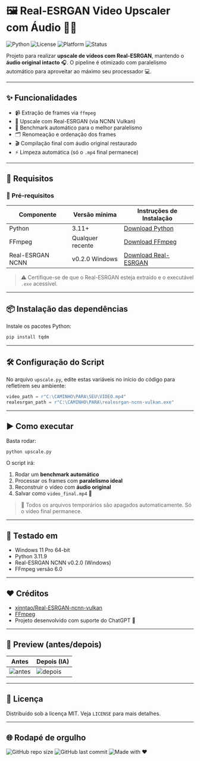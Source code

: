 # 🖼️ Real-ESRGAN Video Upscaler com Áudio 🎥🎶

![Python](https://img.shields.io/badge/Python-3.11+-blue?logo=python)
![License](https://img.shields.io/github/license/seu-usuario/seu-repositorio)
![Platform](https://img.shields.io/badge/Platform-Windows%2010%2B-lightgrey)
![Status](https://img.shields.io/badge/Status-Estável-brightgreen)

Projeto para realizar **upscale de vídeos com Real-ESRGAN**, mantendo o **áudio original intacto** 🎧. O pipeline é otimizado com paralelismo automático para aproveitar ao máximo seu processador 💻.

---

## ✨ Funcionalidades

- 📹 Extração de frames via `ffmpeg`
- 🧠 Upscale com Real-ESRGAN (via NCNN Vulkan)
- 🔁 Benchmark automático para o melhor paralelismo
- 🗂️ Renomeação e ordenação dos frames
- 🎬 Compilação final com áudio original restaurado
- ⚡ Limpeza automática (só o `.mp4` final permanece)

---

## 🚀 Requisitos

### 🔧 Pré-requisitos

| Componente        | Versão mínima  | Instruções de Instalação                    |
|------------------|----------------|---------------------------------------------|
| Python           | 3.11+          | [Download Python](https://www.python.org/downloads/) |
| FFmpeg           | Qualquer recente | [Download FFmpeg](https://ffmpeg.org/download.html) |
| Real-ESRGAN NCNN  | v0.2.0 Windows | [Download Real-ESRGAN](https://github.com/xinntao/Real-ESRGAN-ncnn-vulkan/releases) |

> ⚠️ Certifique-se de que o Real-ESRGAN esteja extraído e o executável `.exe` acessível.

---

## 📦 Instalação das dependências

Instale os pacotes Python:

```bash
pip install tqdm
```

---

## 🛠️ Configuração do Script

No arquivo `upscale.py`, edite estas variáveis no início do código para refletirem seu ambiente:

```python
video_path = r"C:\CAMINHO\PARA\SEU\VIDEO.mp4"
realesrgan_path = r"C:\CAMINHO\PARA\realesrgan-ncnn-vulkan.exe"
```

---

## ▶️ Como executar

Basta rodar:

```bash
python upscale.py
```

O script irá:

1. Rodar um **benchmark automático**
2. Processar os frames com **paralelismo ideal**
3. Reconstruir o vídeo com **áudio original**
4. Salvar como `video_final.mp4` 🥳

> 📁 Todos os arquivos temporários são apagados automaticamente. Só o vídeo final permanece.

---

## 🧪 Testado em

- Windows 11 Pro 64-bit
- Python 3.11.9
- Real-ESRGAN NCNN v0.2.0 (Windows)
- FFmpeg versão 6.0

---

## ❤️ Créditos

- [xinntao/Real-ESRGAN-ncnn-vulkan](https://github.com/xinntao/Real-ESRGAN-ncnn-vulkan)
- [FFmpeg](https://ffmpeg.org/)
- Projeto desenvolvido com suporte do ChatGPT 🤖

---

## 📸 Preview (antes/depois)

| Antes | Depois (IA) |
|-------|-------------|
| ![antes](https://imgur.com/r57HpWq.gif) | ![depois](https://imgur.com/cCFBYnN.gif) |

---

## 📜 Licença

Distribuído sob a licença MIT. Veja `LICENSE` para mais detalhes.

---

## 🌐 Rodapé de orgulho

![GitHub repo size](https://img.shields.io/github/repo-size/seu-usuario/seu-repositorio)
![GitHub last commit](https://img.shields.io/github/last-commit/seu-usuario/seu-repositorio)
![Made with ❤️](https://img.shields.io/badge/made%20with-%E2%9D%A4-red)
